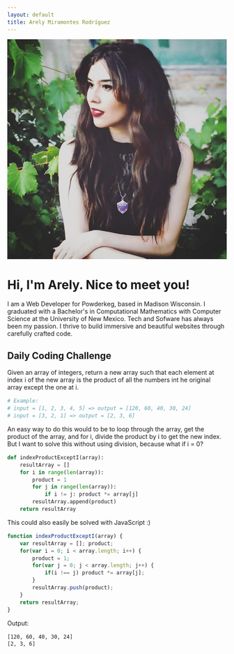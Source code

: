 ```yaml
---
layout: default
title: Arely Miramontes Rodríguez
---
```



![Thumbnail of Arely](assets/images/arely.jpg)
# Hi, I'm Arely. Nice to meet you!

I am a Web Developer for Powderkeg, based in Madison Wisconsin. I graduated with a Bachelor's in Computational Mathematics with Computer Science at the University of New Mexico. Tech and Sofware has always been my passion. I thrive to build immersive and beautiful websites through carefully crafted code.


## Daily Coding Challenge

Given an array of integers, return a new array such that each element at index i of the new array is the product of all the numbers int he original array except the one at i.

```python
# Example:
# input = [1, 2, 3, 4, 5] => output = [120, 60, 40, 30, 24]
# input = [3, 2, 1] => output = [2, 3, 6]
```

An easy way to do this would to be to loop through the array, get the product of the array, and for i, divide the product by i to get the new index. But I want to solve this without using division, because what if i = 0?

```python
def indexProductExceptI(array):
    resultArray = []
    for i in range(len(array)):
        product = 1
        for j in range(len(array)):
            if i != j: product *= array[j]
        resultArray.append(product)
    return resultArray
```

This could also easily be solved with JavaScript :)

```js
function indexProductExceptI(array) {
    var resultArray = []; product;
    for(var i = 0; i < array.length; i++) {
        product = 1;
        for(var j = 0; j < array.length; j++) {
            if(i !== j) product *= array[j];
        }
        resultArray.push(product);
    }
    return resultArray;
}
```

Output:
```
[120, 60, 40, 30, 24]
[2, 3, 6]
```
